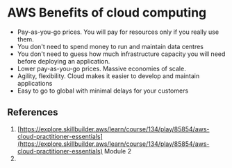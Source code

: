 
# AWS  Benefits of cloud computing

- Pay-as-you-go prices.  You will pay for resources only if you really use them. 
- You don't need to spend money to run and maintain data centres
- You don't need to guess how much infrastructure capacity you will need before deploying an application.
- Lower pay-as-you-go prices. Massive economies of scale.
- Agility, flexibility. Cloud makes it easier to develop and maintain applications
- Easy to go to global with minimal delays for your customers

## References
1. [https://explore.skillbuilder.aws/learn/course/134/play/85854/aws-cloud-practitioner-essentials](https://explore.skillbuilder.aws/learn/course/134/play/85854/aws-cloud-practitioner-essentials) Module 2
2. 

